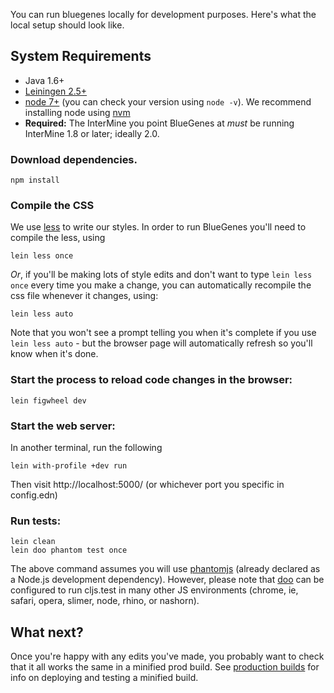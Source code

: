 You can run bluegenes locally for development purposes. Here's what the local setup should look like.

## System Requirements
* Java 1.6+
* [Leiningen 2.5+](https://leiningen.org/)
* [node 7+][nodejs]  (you can check your version using `node -v`). We recommend installing node using [nvm](https://github.com/creationix/nvm)
* **Required:** The InterMine you point BlueGenes at *must* be running InterMine 1.8 or later; ideally 2.0.

### Download dependencies.

```
npm install
```

### Compile the CSS

We use [less](http://lesscss.org/) to write our styles. In order to run BlueGenes you'll need to compile the less, using


```
lein less once
```

_Or_, if you'll be making lots of style edits and don't want to type `lein less once` every time you make a change, you can automatically recompile the css file whenever it changes, using:

```
lein less auto
```

Note that you won't see a prompt telling you when it's complete if you use `lein less auto` - but the browser page will automatically refresh so you'll know when it's done.

### Start the process to reload code changes in the browser:

```
lein figwheel dev
```

### Start the web server:

In another terminal, run the following
```
lein with-profile +dev run
```

Then visit http://localhost:5000/ (or whichever port you specific in config.edn)

### Run tests:

```
lein clean
lein doo phantom test once
```

The above command assumes you will use [phantomjs](https://www.npmjs.com/package/phantomjs) (already declared as a Node.js development dependency). However, please note that [doo](https://github.com/bensu/doo) can be configured to run cljs.test in many other JS environments (chrome, ie, safari, opera, slimer, node, rhino, or nashorn).

## What next?

Once you're happy with any edits you've made, you probably want to check that it all works the same in a minified prod build. See [production builds](production-builds.md) for info on deploying and testing a minified build.


[lein]: https://github.com/technomancy/leiningen
[npm]: https://www.npmjs.com/
[nodejs]: https://nodejs.org/
